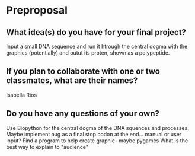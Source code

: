 # Preproposal

## What idea(s) do you have for your final project?

Input a small DNA sequence and run it htrough the central dogma with the graphics (potentially) and outut its proten, shown as a polypeptide. 

## If you plan to collaborate with one or two classmates, what are their names?

Isabella Rios

## Do you have any questions of your own?

Use Biopython for the central dogma of the DNA squences and processes. Maybe implement aug as a final stop codon at the end... manual or user input? 
Find a program to help create graphic- maybe pygames
What is the best way to explain to "audience"

